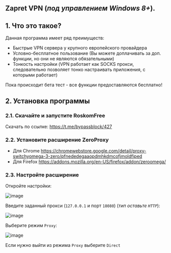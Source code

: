## Zapret VPN (_под управлением Windows 8+_). 

## 1. Что это такое?
Данная программа имеет ряд преимуществ:
- Быстрые VPN сервера у крупного европейского провайдера
- Условно-бесплатное пользование (Вы можете доплачивать за доп. функции, но они не являются обязательными)
- Тонкость настройки (VPN работает как SOCKS прокси, следовательно позволяет тонко настраивать приложения, с которыми работает)

Пока происходит бета тест - все функции предоставляются бесплатно!

## 2. Установка программы
### 2.1. Скачайте и запустите RoskomFree
Скачать по ссылке: https://t.me/bypassblock/427

### 2.2. Установите расширение ZeroProxy
- Для Chrome https://chromewebstore.google.com/detail/proxy-switchyomega-3-zero/pfnededegaaopdmhkdmcofjmoldfiped
- Для Firefox https://addons.mozilla.org/en-US/firefox/addon/zeroomega/

### 2.3. Настройте расширение
Откройте настройки:

![image](https://github.com/user-attachments/assets/130ae337-7c04-4dc0-a154-7011a414e77d)

Введите заданный прокси (`127.0.0.1` и порт `18080`) (_тип оставьте `HTTP`_):

![image](https://github.com/user-attachments/assets/82e98b91-2f7a-4ce8-9db0-44f6ccef9a50)

Выберите режим `Proxy`:

![image](https://github.com/user-attachments/assets/1449196e-3479-47f5-905d-fd2710b74dca)

Если нужно выйти из режима `Proxy` выберите `Direct`
